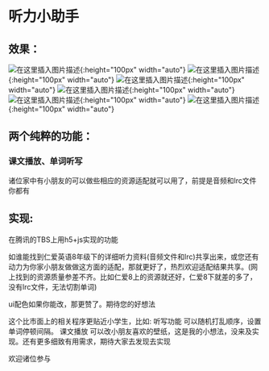 # 听力小助手
## 效果：
![在这里插入图片描述](https://img-blog.csdnimg.cn/20210321171749943.jpg?x-oss-process=image/watermark,type_ZmFuZ3poZW5naGVpdGk,shadow_10,text_aHR0cHM6Ly9ibG9nLmNzZG4ubmV0L0NIRUdLTg==,size_16,color_FFFFFF,t_70#pic_center){:height="100px" width="auto"}
![在这里插入图片描述](https://img-blog.csdnimg.cn/20210321171749443.jpg?x-oss-process=image/watermark,type_ZmFuZ3poZW5naGVpdGk,shadow_10,text_aHR0cHM6Ly9ibG9nLmNzZG4ubmV0L0NIRUdLTg==,size_16,color_FFFFFF,t_70#pic_center){:height="100px" width="auto"}
![在这里插入图片描述](https://img-blog.csdnimg.cn/20210321171749308.jpg?x-oss-process=image/watermark,type_ZmFuZ3poZW5naGVpdGk,shadow_10,text_aHR0cHM6Ly9ibG9nLmNzZG4ubmV0L0NIRUdLTg==,size_16,color_FFFFFF,t_70#pic_center){:height="100px" width="auto"}
![在这里插入图片描述](https://img-blog.csdnimg.cn/20210321171749226.jpg?x-oss-process=image/watermark,type_ZmFuZ3poZW5naGVpdGk,shadow_10,text_aHR0cHM6Ly9ibG9nLmNzZG4ubmV0L0NIRUdLTg==,size_16,color_FFFFFF,t_70#pic_center){:height="100px" width="auto"}
![在这里插入图片描述](https://img-blog.csdnimg.cn/20210321171749194.jpg?x-oss-process=image/watermark,type_ZmFuZ3poZW5naGVpdGk,shadow_10,text_aHR0cHM6Ly9ibG9nLmNzZG4ubmV0L0NIRUdLTg==,size_16,color_FFFFFF,t_70#pic_center){:height="100px" width="auto"}
![在这里插入图片描述](https://img-blog.csdnimg.cn/20210321171749174.jpg?x-oss-process=image/watermark,type_ZmFuZ3poZW5naGVpdGk,shadow_10,text_aHR0cHM6Ly9ibG9nLmNzZG4ubmV0L0NIRUdLTg==,size_16,color_FFFFFF,t_70#pic_center){:height="100px" width="auto"}


## 两个纯粹的功能：
### 课文播放、单词听写
诸位家中有小朋友的可以做些相应的资源适配就可以用了，前提是音频和lrc文件你都有

## 实现:
在腾讯的TBS上用h5+js实现的功能

如谁能找到仁爱英语8年级下的详细听力资料(音频文件和lrc)共享出来，或您还有动力为你家小朋友做做这方面的适配，那就更好了，热烈欢迎适配结果共享。(网上找到的资源质量参差不齐。比如仁爱8上的资源就还好，仁爱8下就差的多了，没有lrc文件，无法切割单词)

ui配色如果你能改，那更赞了。期待您的好想法

这个比市面上的相关程序更贴近小学生，比如:
听写功能 可以随机打乱顺序，设置单词停顿间隔。
课文播放 可以改小朋友喜欢的壁纸，这是我的小想法，没来及实现。还有更多细致有用需求，期待大家去发现去实现

欢迎诸位参与